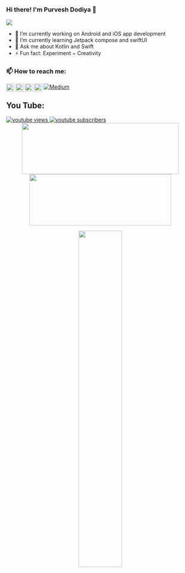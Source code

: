 ### Hi there! I'm Purvesh Dodiya 👋

![](https://komarev.com/ghpvc/?username=Purvesh-Dodiya&color=blue&style=flat)

- 🔭 I’m currently working on Android and iOS app development
- 🌱 I’m currently learning Jetpack compose and swiftUI
- 💬 Ask me about Kotlin and Swift
- ⚡ Fun fact: Experiment ~ Creativity

### 📫 How to reach me:

<a href="https://github.com/purvesh-d">
  <img align="left" alt="Purvesh Dodiya | Github" width="22px" src="https://raw.githubusercontent.com/peterthehan/peterthehan/master/assets/github.svg" />
</a>
<a href="https://twitter.com/Purvesh__Dodiya">
  <img align="left" alt="Purvesh Dodiya | Twitter" width="22px" src="https://raw.githubusercontent.com/peterthehan/peterthehan/master/assets/twitter.svg" />
</a>
<a href="https://www.linkedin.com/in/purveshdodiya">
  <img align="left" alt="Purvesh Dodiya" width="22px" src="https://raw.githubusercontent.com/peterthehan/peterthehan/master/assets/linkedin.svg" />
</a>
<a href="https://stackoverflow.com/users/15556864/purvesh-dodiya">
  <img align="left" alt="Purvesh Dodiya's StackOverflow" width="22px" src="https://upload.wikimedia.org/wikipedia/commons/e/ef/Stack_Overflow_icon.svg" />
</a>

<p><a href="https://purvesh-dodiya.medium.com" target="_blank"><img alt="Medium" src="https://img.shields.io/badge/medium-%2312100E.svg?&style=for-the-badge&logo=medium&logoColor=white" /></a>
</p>

## You Tube:

<a href="https://www.youtube.com/channel/UC5l0vGph53QqGX5PgG1yong">
 <img alt="youtube views" src="https://github-readme-youtube-stats.herokuapp.com/views/index.php?id=UC5l0vGph53QqGX5PgG1yong&key=AIzaSyBoMZ5UvdsPx9A7jfKyopsq0T_VLF0jjnU&label=Views&label=View+Count&style=for-the-badge&color=blue&labelColor=0b689d"/>
</a>
<a href="https://www.youtube.com/channel/UC5l0vGph53QqGX5PgG1yong">
 <img alt="youtube subscribers" src="https://github-readme-youtube-stats.herokuapp.com/subscribers/index.php?id=UC5l0vGph53QqGX5PgG1yong&key=AIzaSyBoMZ5UvdsPx9A7jfKyopsq0T_VLF0jjnU&label=Subscribers&style=for-the-badge&color=red&labelColor=ce4630"/>
</a>

<div>
 <div align="center"">
<img height="137px" width="420px" src="https://github-readme-stats.vercel.app/api?username=Purvesh-Dodiya&hide_title=true&hide_border=true&show_icons=true&include_all_commits=true&count_private=true&line_height=21&text_color=000&icon_color=000&bg_color=0,ea6161,ffc64d,fffc4d,52fa5a&theme=graywhite" />
<img height="137px" width="380px" src="https://github-readme-stats.vercel.app/api/top-langs/?username=Purvesh-Dodiya&hide=html&hide_title=true&hide_border=true&layout=compact&langs_count=6&exclude_repo=comp426,Redventures-Movie-Quotes&text_color=000&icon_color=fff&bg_color=0,52fa5a,4dfcff,c64dff&theme=graywhite" />
</div>
<p align="center">
  <a href="https://github.com/Purvesh-Dodiya"><span>
    <img width="48%" src="https://github-readme-streak-stats.herokuapp.com/?user=Purvesh-Dodiya&theme=radical" />
    </span></a>
</p>
</div>
